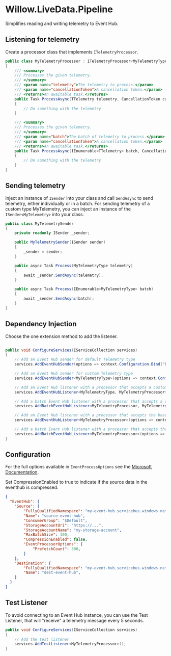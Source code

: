 # Willow.LiveData.Pipeline

Simplifies reading and writing telemetry to Event Hub.

## Listening for telemetry

Create a processor class that implements `ITelemetryProcessor`.

```csharp
public class MyTelemetryProcessor : ITelemetryProcessor<MyTelemetryType>
{
    /// <summary>
    /// Processes the given telemetry.
    /// </summary>
    /// <param name="telemetry">The telemetry to process.</param>
    /// <param name="cancellationToken">A cancellation token.</param>
    /// <returns>An awaitable task.</returns>
    public Task ProcessAsync(TTelemetry telemetry, CancellationToken cancellationToken = default)
    {
        // Do something with the telemetry
    }

	/// <summary>
    /// Processes the given telemetry.
    /// </summary>
    /// <param name="batch">The batch of telemetry to process.</param>
    /// <param name="cancellationToken">A cancellation token.</param>
    /// <returns>An awaitable task.</returns>
    public Task ProcessAsync(IEnumerable<TTelemetry> batch, CancellationToken cancellationToken = default)
	{
		// Do something with the telemetry
	}
}
```

## Sending telemetry

Inject an instance of `ISender` into your class and call `SendAsync` to send telemetry, either individually or in a batch.
For sending telemetry of a custom type MyTelemetry, you can inject an instance of the `ISender<MyTelemetry>` into your class.

```csharp
public class MyTelemetrySender
{
	private readonly ISender _sender;

	public MyTelemetrySender(ISender sender)
	{
		_sender = sender;
	}

	public async Task Process(MyTelemetryType telemetry)
	{
		await _sender.SendAsync(telemetry);
	}

	public async Task Process(IEnumerable<MyTelemetryType> batch)
	{
		await _sender.SendAsync(batch);
	}
}
```

## Dependency Injection

Choose the one extension method to add the listener.

```csharp

public void ConfigureServices(IServiceCollection services)
{
	// Add an Event Hub sender for default Telemetry type
	services.AddEventHubSender(options => context.Configuration.Bind("EventHub", options));

    // Add an Event Hub sender for custom Telemetry type
	services.AddEventHubSender<MyTelemetryType>(options => context.Configuration.Bind("EventHub", options));

	// Add an Event Hub listener with a processor that accepts a custom telemetry type
	services.AddEventHubListener<MyTelemetryType, MyTelemetryProcessor>(options => context.Configuration.Bind("EventHub", options));

	// Add a batch Event Hub listener with a processor that accepts a custom telemetry type
	services.AddBatchEventHubListener<MyTelemetryProcessor, MyTelemetryProcessor>(options => context.Configuration.Bind("EventHub", options));

	// Add an Event Hub listener with a processor that accepts the base telemetry type
	services.AddEventHubListener<MyTelemetryProcessor>(options => context.Configuration.Bind("EventHub", options));

	// Add a batch Event Hub listener with a processor that accepts the base telemetry type
	services.AddBatchEventHubListener<MyTelemetryProcessor>(options => context.Configuration.Bind("EventHub", options));
}
```

## Configuration

For the full options available in ``EventProcessOptions`` see the [Microsoft Documentation](https://learn.microsoft.com/en-us/dotnet/api/azure.messaging.eventhubs.primitives.eventprocessoroptions?view=azure-dotnet).

Set CompressionEnabled to true to indicate if the source data in the eventhub is compressed.

```json
{
  "EventHub": {
    "Source": {
        "FullyQualifiedNamespace": "my-event-hub.servicebus.windows.net",
        "Name": "source-event-hub",
        "ConsumerGroup": "$Default",
        "StorageAccountUri": "https://...",
        "StorageAccountName": "my-storage-account",
        "MaxBatchSize": 100,
        "CompressionEnabled": false,
        "EventProcessorOptions": {
            "PrefetchCount": 300,
        }
    },
    "Destination": {
        "FullyQualifiedNamespace": "my-event-hub.servicebus.windows.net",
        "Name": "dest-event-hub",
    }
  }
}
```

## Test Listener

To avoid connecting to an Event Hub instance, you can use the Test Listener, that will "receive" a telemetry message every 5 seconds.

```csharp
public void ConfigureServices(IServiceCollection services)
{
	// Add the test listener
	services.AddTestListener<MyTelemetryProcessor>();
}
```
